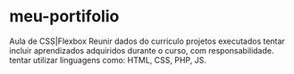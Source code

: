 # meu-portifolio
Aula de CSS|Flexbox
Reunir dados do curriculo
projetos executados
tentar incluir aprendizados adquiridos durante o curso, com responsabilidade.
tentar utilizar linguagens como: HTML, CSS, PHP, JS.
